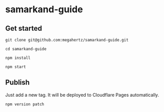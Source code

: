 # samarkand-guide

## Get started

`git clone git@github.com:megahertz/samarkand-guide.git`

`cd samarkand-guide`

`npm install`

`npm start`

## Publish

Just add a new tag. It will be deployed to Cloudflare Pages automatically.

`npm version patch`
